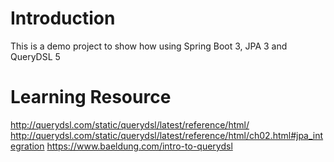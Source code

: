 # Introduction
This is a demo project to show how using Spring Boot 3, JPA 3 and QueryDSL 5

# Learning Resource
http://querydsl.com/static/querydsl/latest/reference/html/
http://querydsl.com/static/querydsl/latest/reference/html/ch02.html#jpa_integration
https://www.baeldung.com/intro-to-querydsl